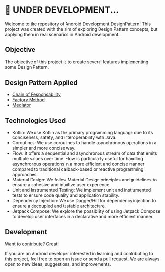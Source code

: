 # :construction: UNDER DEVELOPMENT...

Welcome to the repository of Android Development DesignPattern! This project was created with the aim of exploring Design Pattern concepts, but applying them in real scenarios in Android development.

## Objective
The objective of this project is to create several features implementing some Design Pattern.

## Design Pattern Applied
- [Chain of Responsability](https://refactoring.guru/design-patterns/chain-of-responsibility)
- [Factory Method](https://refactoring.guru/design-patterns/factory-method)
- [Mediator](https://refactoring.guru/design-patterns/mediator)

## Technologies Used

- Kotlin: We use Kotlin as the primary programming language due to its conciseness, safety, and interoperability with Java.
- Coroutines: We use coroutines to handle asynchronous operations in a simpler and more concise way.
- Flow: It offers a sequential and asynchronous stream of data that emits multiple values over time. Flow is particularly useful for handling asynchronous operations in a more efficient and concise manner compared to traditional callback-based or reactive programming approaches.
- Material Design: We follow Material Design principles and guidelines to ensure a cohesive and intuitive user experience.
- Unit and Instrumented Testing: We implement unit and instrumented tests to ensure code quality and application stability.
- Dependency Injection: We use Dagger/Hilt for dependency injection to ensure a decoupled and testable architecture.
- Jetpack Compose: We explore the possibility of using Jetpack Compose to develop user interfaces in a declarative and more efficient manner.


## Development

Want to contribute? Great!

If you are an Android developer interested in learning and contributing to this project, feel free to open an issue or send a pull request. We are always open to new ideas, suggestions, and improvements.
